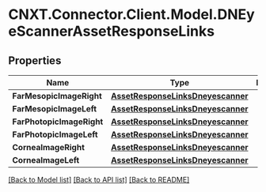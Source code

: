 
# CNXT.Connector.Client.Model.DNEyeScannerAssetResponseLinks

## Properties

Name | Type | Description | Notes
------------ | ------------- | ------------- | -------------
**FarMesopicImageRight** | [**AssetResponseLinksDneyescanner**](AssetResponseLinksDneyescanner.md) |  | [optional] 
**FarMesopicImageLeft** | [**AssetResponseLinksDneyescanner**](AssetResponseLinksDneyescanner.md) |  | [optional] 
**FarPhotopicImageRight** | [**AssetResponseLinksDneyescanner**](AssetResponseLinksDneyescanner.md) |  | [optional] 
**FarPhotopicImageLeft** | [**AssetResponseLinksDneyescanner**](AssetResponseLinksDneyescanner.md) |  | [optional] 
**CorneaImageRight** | [**AssetResponseLinksDneyescanner**](AssetResponseLinksDneyescanner.md) |  | [optional] 
**CorneaImageLeft** | [**AssetResponseLinksDneyescanner**](AssetResponseLinksDneyescanner.md) |  | [optional] 

[[Back to Model list]](../README.md#documentation-for-models)
[[Back to API list]](../README.md#documentation-for-api-endpoints)
[[Back to README]](../README.md)

